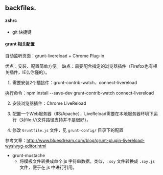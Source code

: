 backfiles.
----------

#### zshrc
  - git 快捷键

#### grunt 相关配置
自动监听页面：grunt-livereload + Chrome Plug-in

优点：安装、配置简单方便。
缺点：需要配合指定的浏览器插件（Firefox也有相关插件，IE么你懂的）。

1. 需要安装2个插接件：grunt-contrib-watch、connect-livereload

执行命令：npm install --save-dev grunt-contrib-watch connect-livereload

2. 安装浏览器插件：Chrome LiveReload

3. 配置一个Web服务器（IIS/Apache），LiveReload需要在本地服务器环境下运行（对file:///文件路径支持并不是很好）。

4. 修改 `Gruntfile.js` 文件，见 `grunt-config/` 目录下的配置

参考文章：http://www.bluesdream.com/blog/grunt-plugin-livereload-wysiwyg-editor.html

- grunt-mustache
  - 将模板文件转换成单个 js 字符串数据，类似，`.soy` 文件转换成 `.soy.js` 文件，便于在 js 中进行引用。